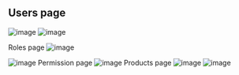 Users page
------------------
![image](https://user-images.githubusercontent.com/96434885/192106556-cfc01f0d-0e4e-4f75-9c6b-e594abb5699e.png)
![image](https://user-images.githubusercontent.com/96434885/192106633-ff0a4ee4-0598-40fa-b49a-16c837ff6385.png)


Roles page
![image](https://user-images.githubusercontent.com/96434885/192106693-0e4d4d42-87d2-4eb0-a549-9c8606ebcbe9.png)

![image](https://user-images.githubusercontent.com/96434885/192106765-47a4b3cd-c080-4539-97b2-18b8ed8d9d19.png)
Permission page
![image](https://user-images.githubusercontent.com/96434885/192106816-cf41760b-bd39-43a0-9765-cdf10fb2094f.png)
Products page
![image](https://user-images.githubusercontent.com/96434885/192107363-425c1231-d3d3-48e4-844e-f72d8e7baf39.png)
![image](https://user-images.githubusercontent.com/96434885/192107437-6a958369-e5ef-4b3d-b8bc-2a454c6860d0.png)
